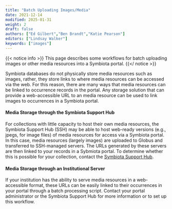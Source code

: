 ```yaml
---
title: "Batch Uploading Images/Media"
date: 2021-12-14
modified: 2025-01-31
weight: 2
draft: false
authors: ["Ed Gilbert","Ben Brandt","Katie Pearson"]
editors: ["Lindsay Walker"]
keywords: ["images"]
---
```


{{< notice info >}}
  This page describes some workflows for batch uploading images or other media resources into a Symbiota portal.
{{</ notice >}}

Symbiota databases do not physically store media resources such as images, rather, they store links to where media resources can be accessed via the web. For this reason, there are many ways that media resources can be linked to occurrence records in the portal. Any storage solution that can provide a web-accessible URL to an media resource can be used to link images to occurrences in a Symbiota portal.

#### Media Storage through the Symbiota Support Hub

For collections with little capacity to host their own media resources, the Symbiota Support Hub (SSH) may be able to host web-ready versions (e.g., jpegs, for image files) of media resources for access via a Symbiota portal. In this case, media resources (largely images) are uploaded to Globus and transferred to SSH-managed servers. The URLs generated by these servers are then linked to your records in a Sybmiota portal. To determine whether this is possible for your collection, contact the [Symbiota Support Hub](mailto:help@symbiota.org).

#### Media Storage through an Institutional Server

If your institution has the ability to serve media resources in a web-accessible format, these URLs can be easily linked to their occurrences in your portal through a batch processing script. Contact your portal administrator or the Symbiota Support Hub for more information or to set up this workflow.
